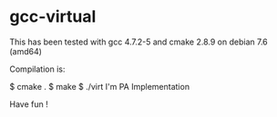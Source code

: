 gcc-virtual
===========

This has been tested with gcc 4.7.2-5 and cmake 2.8.9 on debian 7.6 (amd64)

Compilation is:

$ cmake .
$ make
$ ./virt
I'm PA Implementation

Have fun !
